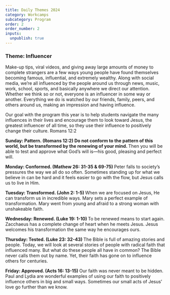```yaml
---
title: Daily Themes 2024
category: Workcamps
subcategory: Program
order: 2
order_number: 2
inputs:
  unpublish: true
---
```

### ​​​**Theme: Influencer**

<div><p>Make-up tips, viral videos, and giving away large amounts of money to complete strangers are a few ways young people have found themselves becoming famous, influential, and extremely wealthy. Along with social media, we’re all influenced by the people around us through news, music, work, school, sports, and basically anywhere we direct our attention. Whether we think so or not, everyone is an influencer in some way or another. Everything we do is watched by our friends, family, peers, and others around us, making an impression and having influence.</p><p>Our goal with the program this year is to help students navigate the many influences in their lives and encourage them to look toward Jesus, the greatest influencer of all time, so they use their influence to positively change their culture. Romans 12:2</p><p><strong>Sunday: Pattern. (Romans 12:2) Do not conform to the pattern of this world, but be transformed by the renewing of your mind. </strong>Then you will be able to test and approve what God’s will is—his good, pleasing and perfect will.</p><p><strong>Monday: Conformed. (Mathew 26: 31-35 &amp; 69-75) </strong>Peter falls to society’s pressures the way we all do so often. Sometimes standing up for what we believe in can be hard and it feels easier to go with the flow, but Jesus calls us to live in Him.</p><p><strong>Tuesday: Transformed. (John 2: 1-5) </strong>When we are focused on Jesus, He can transform us in incredible ways. Mary sets a perfect example of transformation. Mary went from young and afraid to a strong woman with unshakeable faith.</p><p><strong>Wednesday: Renewed. (Luke 19: 1-10) </strong>To be renewed means to start again. Zacchaeus has a complete change of heart when he meets Jesus. Jesus welcomes his transformation the same way he encourages ours.</p><p><strong>Thursday: Tested. (Luke 23: 32-43) </strong>The Bible is full of amazing stories and people. Today, we will look at several stories of people with radical faith that influenced many. But what do these people all have in common? The Bible never calls them out by name. Yet, their faith has gone on to influence others for centuries.</p><p><strong>Friday: Approved. (Acts 16: 13-15) </strong>Our faith was never meant to be hidden. Paul and Lydia are wonderful examples of using our faith to positively influence others in big and small ways. Sometimes our small acts of Jesus' love go further than we know.&nbsp;</p></div>